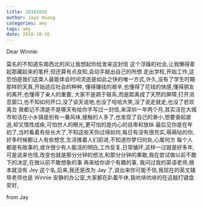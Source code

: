 ```yaml
---
title: 20181016
author: Jaye Huang
categories: amy
tags: amy
date: 2018-10-16
---
```


Dear Winnie:

莫名的不知道东南西北的风让我想起你给发来这封信
这个浮躁的社会,让我懒得拿起那藏起来的笔杆,但还算有点良知,会动手敲出自己的所想
走出学校,开始工作,这恐怕是我们这类人最能体会时间流逝是如此之快的唯一方式,许久,没有了学生时期那样的天真,开始适应社会的种种,
懂得赚钱的艰辛,也懂得了花钱的快感,懂得朋友的离开,也懂得了亲人的重要,
大家不是疏于联系,而是距离成了天然的屏障,打开消息窗口,也不知如何开口,没了谈天说地,也没了哈哈大笑,没了说走就走,也没了悲欢离合
我都记不清是不是哪天有给你手写过一封信,来深圳一年两个月,其实活在大城市和活在小乡镇是别有一番风味,接触的人多了,也发现了自己的渺小,想要奋起直追,却又惰性成疾,可怕世人的眼光,更可怕的是内心的自卑和放纵
最后见你是在年初了,当时看着有些长大了,不知这些天你过得如何,每日有没有很充实,萌萌哒的你,好多时候都让人有些想念,生活推着人们前进,不知道你梦归何处,心属何方
每个人都是有故事的,或许很少有人能活的明白,工作反复,日常循环,这样一过就是好多年,可是说来也怪,改变也就是那分分钟的想法,和那分分钟的果敢,我在尝试做以前不敢下的决定,在做以前不敢想象的事
再来给你讲个有趣的事, 我问过我的英语老师,根本就没有 Jey 这个名,后来,我还是改为 Jay 了,说出来你可能不信,我现在的英文辅导老师也是 Winnie
安静的办公室,大家都在趴着午休,我吭哧吭哧的在这敲打键盘
安好,

from Jay
